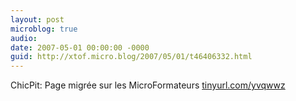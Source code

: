 ```yaml
---
layout: post
microblog: true
audio: 
date: 2007-05-01 00:00:00 -0000
guid: http://xtof.micro.blog/2007/05/01/t46406332.html
---
```

ChicPit: Page migrée sur les MicroFormateurs [tinyurl.com/yvqwwz](http://tinyurl.com/yvqwwz)
